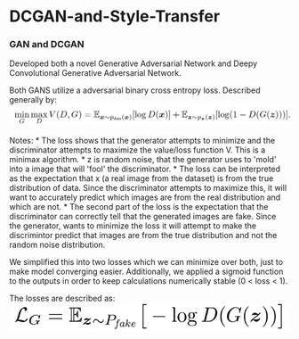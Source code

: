 # DCGAN-and-Style-Transfer


### GAN and DCGAN

Developed both a novel Generative Adversarial Network and Deepy Convolutional Generative Adversarial Network.

Both GANS utilize a adversarial binary cross entropy loss. Described generally by: ![GAN Equation](/imgs/image.png)

  Notes:
    * The loss shows that the generator attempts to minimize and the discriminator attempts to maximize the value/loss function V. This is a minimax algorithm.
    * z is random noise, that the generator uses to 'mold' into a image that will 'fool' the discriminator.
    * The loss can be interpreted as the expectation that x (a real image from the dataset) is from the true distribution of data. Since the discriminator attempts to maximize this, it will want to accurately predict which images are from the real distribution and which are not. 
    * The second part of the loss is the expectation that the discriminator can correctly tell that the generated images are fake. Since the generator, wants to minimize the loss it will attempt to make the discrimintor predict that images are from the true distribution and not the random noise distribution. 

We simplified this into two losses which we can minimize over both, just to make model converging easier. Additionally, we applied a sigmoid function to the outputs in order to keep calculations numerically stable (0 < loss < 1). 

The losses are described as:
![Generator Loss](/imgs/Genloss.png)
